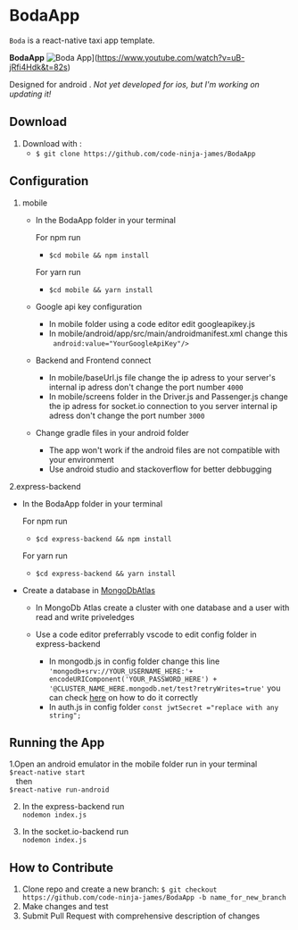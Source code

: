 # BodaApp

`Boda` is a react-native taxi app template.

**BodaApp**
   ![Boda App](https://j.gifs.com/k8316K.gif)](https://www.youtube.com/watch?v=uB-jRfi4Hdk&t=82s)
   
Designed for android . *Not yet developed for ios, but I'm working on updating it!*


**Download**
---

1. Download with :
    + `$ git clone https://github.com/code-ninja-james/BodaApp `


**Configuration**
---

1. mobile

    + In the BodaApp folder in your terminal
    
         For npm run

        - `$cd mobile && npm install`

        For yarn run
        - `$cd mobile && yarn install`

    + Google api key configuration
        - In mobile folder using a code editor edit googleapikey.js
        - In mobile/android/app/src/main/androidmanifest.xml change this <br/>
        ` android:value="YourGoogleApiKey"/>`
    
    + Backend and Frontend connect
      - In mobile/baseUrl.js file change the ip adress to your server's internal ip adress don't change the port number `4000`
      - In mobile/screens folder in the Driver.js and Passenger.js change the ip adress for socket.io connection to you server internal ip adress don't change the port number `3000`
     + Change gradle files in your android folder 
        - The app won't work if the android files are not compatible with your environment
        - Use android studio and stackoverflow for better debbugging


2.express-backend

+ In the BodaApp folder in your terminal
    
     For npm run
     - `$cd express-backend && npm install`
     
     For yarn run

   - `$cd express-backend && yarn install`

    	
+ Create a database in [MongoDbAtlas](https://account.mongodb.com/account/login?n=%2Fv2%2F5f6dac9c302dd15285fbdb6c&nextHash=%23clusters)
  + In MongoDb Atlas create a cluster with one database and a user with read and write priveledges      
  + Use a code editor preferrably vscode to edit config folder in express-backend
    
    - In mongodb.js in config folder change this line `'mongodb+srv://YOUR_USERNAME_HERE:'+ encodeURIComponent('YOUR_PASSWORD_HERE') + '@CLUSTER_NAME_HERE.mongodb.net/test?retryWrites=true'` you can check [here](https://medium.com/@sergio13prez/connecting-to-mongodb-atlas-d1381f184369) on how to do it correctly
    - In  auth.js in config folder 
    `const jwtSecret ="replace with any string";`


**Running the App**
---

1.Open an android emulator in the mobile folder run in your terminal <br />
`$react-native start` <br />
&nbsp;&nbsp;&nbsp;then<br />
`$react-native run-android`

2. In the express-backend run <br/>
`nodemon index.js`

3. In the socket.io-backend run <br/>
`nodemon index.js`

**How to Contribute**
---

1. Clone repo and create a new branch: `$ git checkout https://github.com/code-ninja-james/BodaApp -b name_for_new_branch`
2. Make changes and test
3. Submit Pull Request with comprehensive description of changes


